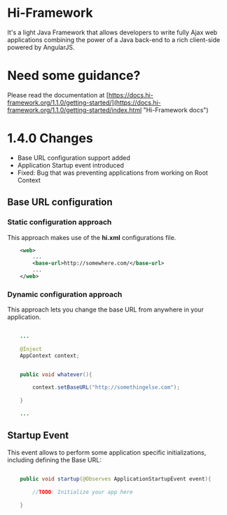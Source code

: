 # Hi-Framework
It's a light Java Framework that allows developers to write fully Ajax web applications combining the power of a Java back-end to a rich client-side powered by AngularJS.


# Need some guidance?
Please read the documentation at [https://docs.hi-framework.org/1.1.0/getting-started/](https://docs.hi-framework.org/1.1.0/getting-started/index.html "Hi-Framework docs")

# 1.4.0 Changes
* Base URL configuration support added
* Application Startup event introduced
* Fixed: Bug that was preventing applications from working on Root Context

## Base URL configuration
### Static configuration approach 
This approach makes use of the __hi.xml__ configurations file.
```xml
    <web>
        ...
        <base-url>http://somewhere.com/</base-url>
        ...
    </web>
```

### Dynamic configuration approach
This approach lets you change the base URL from anywhere in your application.

```java

    ...
    
    @Inject
    AppContext context;


    public void whatever(){
        
        context.setBaseURL("http://somethingelse.com");
        
    }
    
    ...

```

## Startup Event
This event allows to perform some application specific initializations, including defining the Base URL:

```java
    
    public void startup(@Observes ApplicationStartupEvent event){
   
        //TODO: Initialize your app here
   
    }

```
